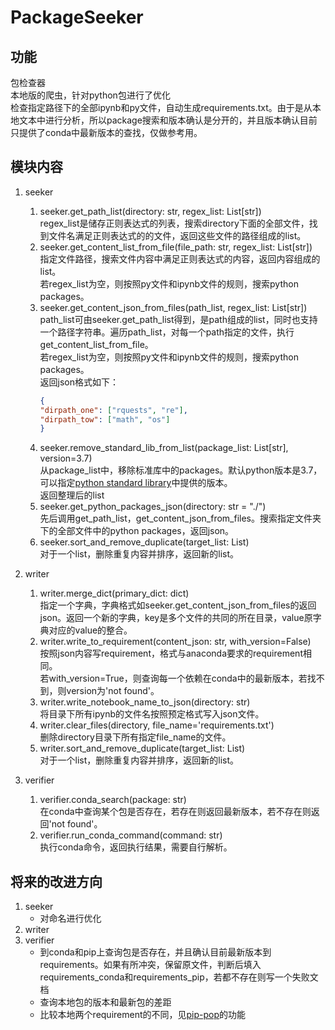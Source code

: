 # PackageSeeker
## 功能
包检查器  
本地版的爬虫，针对python包进行了优化  
检查指定路径下的全部ipynb和py文件，自动生成requirements.txt。由于是从本地文本中进行分析，所以package搜索和版本确认是分开的，并且版本确认目前只提供了conda中最新版本的查找，仅做参考用。  

## 模块内容
1. seeker  
    1. seeker.get_path_list(directory: str, regex_list: List[str])  
    regex_list是储存正则表达式的列表，搜索directory下面的全部文件，找到文件名满足正则表达式的的文件，返回这些文件的路径组成的list。
    2. seeker.get_content_list_from_file(file_path: str, regex_list: List[str])  
    指定文件路径，搜索文件内容中满足正则表达式的内容，返回内容组成的list。  
    若regex_list为空，则按照py文件和ipynb文件的规则，搜索python packages。
    3. seeker.get_content_json_from_files(path_list, regex_list: List[str])  
    path_list可由seeker.get_path_list得到，是path组成的list，同时也支持一个路径字符串。遍历path_list，对每一个path指定的文件，执行get_content_list_from_file。  
    若regex_list为空，则按照py文件和ipynb文件的规则，搜索python packages。  
    返回json格式如下：
        ```json
        {
        "dirpath_one": ["rquests", "re"],
        "dirpath_tow": ["math", "os"]
        }
        ```
    4. seeker.remove_standard_lib_from_list(package_list: List[str], version=3.7)  
    从package_list中，移除标准库中的packages。默认python版本是3.7，可以指定[python standard library](https://docs.python.org/3/py-modindex.html)中提供的版本。  
    返回整理后的list
    5. seeker.get_python_packages_json(directory: str = "./")  
    先后调用get_path_list，get_content_json_from_files。搜索指定文件夹下的全部文件中的python packages，返回json。
    6. seeker.sort_and_remove_duplicate(target_list: List)  
    对于一个list，删除重复内容并排序，返回新的list。

2. writer
    1. writer.merge_dict(primary_dict: dict)  
    指定一个字典，字典格式如seeker.get_content_json_from_files的返回json。返回一个新的字典，key是多个文件的共同的所在目录，value原字典对应的value的整合。
    2. writer.write_to_requirement(content_json: str, with_version=False)  
    按照json内容写requirement，格式与anaconda要求的requirement相同。  
    若with_version=True，则查询每一个依赖在conda中的最新版本，若找不到，则version为'not found'。
    3. writer.write_notebook_name_to_json(directory: str)  
    将目录下所有ipynb的文件名按照预定格式写入json文件。
    4. writer.clear_files(directory, file_name='requirements.txt')  
    删除directory目录下所有指定file_name的文件。
    5. writer.sort_and_remove_duplicate(target_list: List)  
    对于一个list，删除重复内容并排序，返回新的list。

3. verifier
    1. verifier.conda_search(package: str)  
    在conda中查询某个包是否存在，若存在则返回最新版本，若不存在则返回'not found'。
    2. verifier.run_conda_command(command: str)  
    执行conda命令，返回执行结果，需要自行解析。


## 将来的改进方向

1. seeker
    * 对命名进行优化
2. writer
3. verifier
    * 到conda和pip上查询包是否存在，并且确认目前最新版本到requirements。如果有所冲突，保留原文件，判断后填入requirements_conda和requirements_pip，若都不存在则写一个失败文档
    * 查询本地包的版本和最新包的差距
    * 比较本地两个requirement的不同，见[pip-pop](https://github.com/heroku-python/pip-pop)的功能
